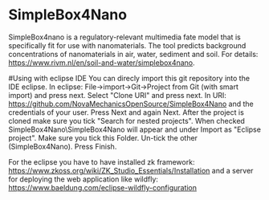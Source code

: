 # SimpleBox4Nano

SimpleBox4nano is a regulatory-relevant multimedia fate model that is specifically fit for use with nanomaterials. The tool predicts background concentrations of nanomaterials in air, water, sediment and soil. For details: https://www.rivm.nl/en/soil-and-water/simplebox4nano.

#Using with eclipse IDE
You can direcly import this git repository into the IDE eclipse. In eclipse: 
File->import->Git->Project from Git (with smart import) and press next. 
Select "Clone URI" and press next. 
In URI: https://github.com/NovaMechanicsOpenSource/SimpleBox4Nano and the credentials of your user. 
Press Next and again Next. 
After the project is cloned make sure you tick "Search for nested projects". When checked SimpleBox4Nano\SimpleBox4Nano will appear and under Import as "Eclipse project". Make sure you tick this Folder. Un-tick the other (SimpleBox4Nano). Press Finish.

For the eclipse you have to have installed zk framework: https://www.zkoss.org/wiki/ZK_Studio_Essentials/Installation
and a server for deploying the web application like wildfly: https://www.baeldung.com/eclipse-wildfly-configuration

